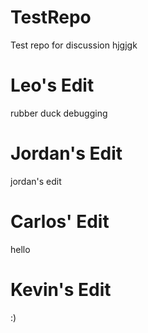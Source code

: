 # TestRepo
Test repo for discussion
hjgjgk


Leo's Edit
======
rubber duck debugging

Jordan's Edit
======
jordan's edit

Carlos' Edit
======
hello

Kevin's Edit
======
:)
